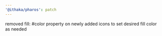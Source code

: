 ```yaml
---
'@ithaka/pharos': patch
---
```


removed fill: #color property on newly added icons to set desired fill color as needed
